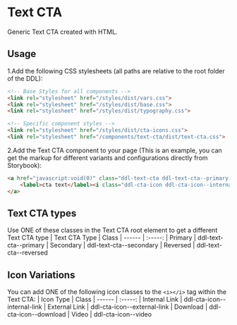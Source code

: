 # Text CTA
Generic Text CTA created with HTML.

## Usage
1.Add the following CSS stylesheets (all paths are relative to the root folder of the DDL):

```html
<!-- Base Styles for all components -->
<link rel="stylesheet" href="/styles/dist/vars.css">
<link rel="stylesheet" href="/styles/dist/base.css">
<link rel="stylesheet" href="/styles/dist/typography.css">

<!-- Specific component styles -->
<link rel="stylesheet" href="/styles/dist/cta-icons.css">
<link rel="stylesheet" href="/components/text-cta/dist/text-cta.css">
```

2.Add the Text CTA component to your page (This is an example, you can get the markup for different variants and configurations directly from Storybook):

```html
<a href="javascript:void(0)" class="ddl-text-cta ddl-text-cta--primary ">
    <label>cta text</label><i class="ddl-cta-icon ddl-cta-icon--internal-link"></i>
</a>
```

## Text CTA types
Use ONE of these classes in the Text CTA root element to get a different Text CTA type
| Text CTA Type | Class
| ------ | :-----:
| Primary | ddl-text-cta--primary
| Secondary | ddl-text-cta--secondary
| Reversed | ddl-text-cta--reversed

## Icon Variations
You can add ONE of the following icon classes to the ```<i></i>``` tag within the Text CTA:
| Icon Type | Class
| ------ | :-----:
| Internal Link | ddl-cta-icon--internal-link
| External Link | ddl-cta-icon--external-link
| Download | ddl-cta-icon--download
| Video | ddl-cta-icon--video
